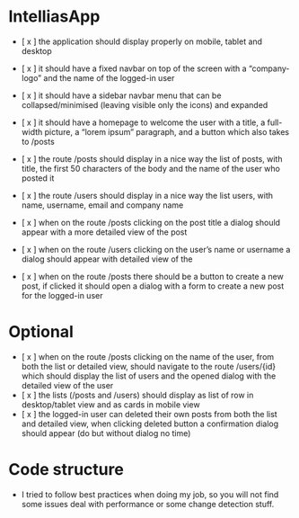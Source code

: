 # IntelliasApp

- [ x ] the application should display properly on mobile, tablet and desktop
- [ x ] it should have a fixed navbar on top of the screen with a “company-logo” and the
        name of the logged-in user
- [ x ] it should have a sidebar navbar menu that can be collapsed/minimised (leaving
        visible only the icons) and expanded

- [ x ] it should have a homepage to welcome the user with a title, a full-width picture, a
        “lorem ipsum” paragraph, and a button which also takes to /posts
- [ x ] the route /posts should display in a nice way the list of posts, with title, the first 50
         characters of the body and the name of the user who posted it       
- [ x ] the route /users should display in a nice way the list users, with name, username,
        email and company name
- [ x ] when on the route /posts clicking on the post title a dialog should appear with a more
        detailed view of the post
- [ x ] when on the route /users clicking on the user’s name or username a dialog should
        appear with detailed view of the 
- [ x ] when on the route /posts there should be a button to create a new post, if clicked it
        should open a dialog with a form to create a new post for the logged-in user       

# Optional
- [ x ] when on the route /posts clicking on the name of the user, from both the
        list or detailed view, should navigate to the route /users/{id} which should display the
        list of users and the opened dialog with the detailed view of the user
- [ x ] the lists (/posts and /users) should display as list of row in desktop/tablet
        view and as cards in mobile view
- [ x ] the logged-in user can deleted their own posts from both the list and
        detailed view, when clicking deleted button a confirmation dialog should appear (do but without dialog no time)
        
# Code structure
- I tried to follow best practices when doing my job, so you will not find some issues deal with performance or some
change detection stuff.        
